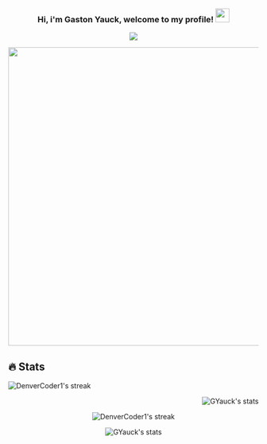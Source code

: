 <h3 align="center">
  Hi, i'm Gaston Yauck, welcome to my profile!
  <img src="https://media.giphy.com/media/hvRJCLFzcasrR4ia7z/giphy.gif" width="28">
</h3>

<!-- Typing SVG by DenverCoder1 - https://github.com/DenverCoder1/readme-typing-svg -->
<p align="center">
  <img src="https://readme-typing-svg.demolab.com/?lines=Full-Stack%20web%20developer;Always%20learning%20new%20things&font=Fira%20Code&center=true&width=440&height=45&color=5FF71AFF&vCenter=true&size=22&pause=1000"></a>
</p>

<img src="https://gist.githubusercontent.com/MedRedha/fd8e2481bde2610c96b9aafde543879c/raw/88624e8d31c4295973dcb7c900dacf0edc0a6d99/coding.gif" width="3000" height="600">



## 🔥 Stats
<p>
  <p align="left">
    <img title="🔥 Get streak stats for your profile at git.io/streak-stats" alt="DenverCoder1's streak" src="https://streak-stats.demolab.com/?user=GYauck&theme=dark&card_width=100&hide_border=false"/>
</p>
<p align="right">
    <img title="🔥 Get streak stats for your profile at git.io/streak-stats" alt="GYauck's stats" src="https://github-readme-stats.vercel.app/api?username=GYauck&show_icons=true&include_all_commits=true&card_width=100&theme=radical&title_color=5FF71AFF"/>
</p>
</p>
  




  <p align="center">
    <img title="🔥 Get streak stats for your profile at git.io/streak-stats" alt="DenverCoder1's streak" src="https://streak-stats.demolab.com/?user=GYauck&theme=dark&hide_border=false"/>
</p>
<p align="center">
    <img title="🔥 Get streak stats for your profile at git.io/streak-stats" alt="GYauck's stats" src="https://github-readme-stats.vercel.app/api?username=GYauck&show_icons=true&include_all_commits=true&card_width=150&theme=radical&title_color=5FF71AFF"/>
</p>
